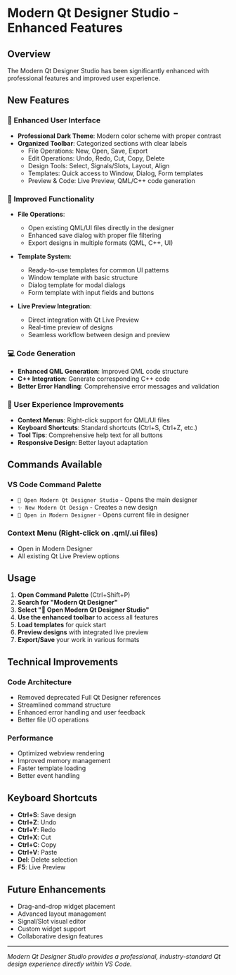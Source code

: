 # Modern Qt Designer Studio - Enhanced Features

## Overview
The Modern Qt Designer Studio has been significantly enhanced with professional features and improved user experience.

## New Features

### 🎨 Enhanced User Interface
- **Professional Dark Theme**: Modern color scheme with proper contrast
- **Organized Toolbar**: Categorized sections with clear labels
  - File Operations: New, Open, Save, Export
  - Edit Operations: Undo, Redo, Cut, Copy, Delete
  - Design Tools: Select, Signals/Slots, Layout, Align
  - Templates: Quick access to Window, Dialog, Form templates
  - Preview & Code: Live Preview, QML/C++ code generation

### 🚀 Improved Functionality
- **File Operations**: 
  - Open existing QML/UI files directly in the designer
  - Enhanced save dialog with proper file filtering
  - Export designs in multiple formats (QML, C++, UI)

- **Template System**:
  - Ready-to-use templates for common UI patterns
  - Window template with basic structure
  - Dialog template for modal dialogs
  - Form template with input fields and buttons

- **Live Preview Integration**:
  - Direct integration with Qt Live Preview
  - Real-time preview of designs
  - Seamless workflow between design and preview

### 💻 Code Generation
- **Enhanced QML Generation**: Improved QML code structure
- **C++ Integration**: Generate corresponding C++ code
- **Better Error Handling**: Comprehensive error messages and validation

### 🔧 User Experience Improvements
- **Context Menus**: Right-click support for QML/UI files
- **Keyboard Shortcuts**: Standard shortcuts (Ctrl+S, Ctrl+Z, etc.)
- **Tool Tips**: Comprehensive help text for all buttons
- **Responsive Design**: Better layout adaptation

## Commands Available

### VS Code Command Palette
- `🎨 Open Modern Qt Designer Studio` - Opens the main designer
- `✨ New Modern Qt Design` - Creates a new design
- `🎯 Open in Modern Designer` - Opens current file in designer

### Context Menu (Right-click on .qml/.ui files)
- Open in Modern Designer
- All existing Qt Live Preview options

## Usage

1. **Open Command Palette** (Ctrl+Shift+P)
2. **Search for "Modern Qt Designer"**
3. **Select "🎨 Open Modern Qt Designer Studio"**
4. **Use the enhanced toolbar** to access all features
5. **Load templates** for quick start
6. **Preview designs** with integrated live preview
7. **Export/Save** your work in various formats

## Technical Improvements

### Code Architecture
- Removed deprecated Full Qt Designer references
- Streamlined command structure
- Enhanced error handling and user feedback
- Better file I/O operations

### Performance
- Optimized webview rendering
- Improved memory management
- Faster template loading
- Better event handling

## Keyboard Shortcuts
- **Ctrl+S**: Save design
- **Ctrl+Z**: Undo
- **Ctrl+Y**: Redo
- **Ctrl+X**: Cut
- **Ctrl+C**: Copy
- **Ctrl+V**: Paste
- **Del**: Delete selection
- **F5**: Live Preview

## Future Enhancements
- Drag-and-drop widget placement
- Advanced layout management
- Signal/Slot visual editor
- Custom widget support
- Collaborative design features

---

*Modern Qt Designer Studio provides a professional, industry-standard Qt design experience directly within VS Code.*
